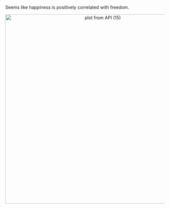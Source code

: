 Seems like happiness is positively correlated with freedom. 

<div>
    <a href="https://plot.ly/~wyr211/32/?share_key=w6pZqzG0UXJsVC5wkGVvyM" target="_blank" title="plot from API (15)" style="display: block; text-align: center;"><img src="https://plot.ly/~wyr211/32.png?share_key=w6pZqzG0UXJsVC5wkGVvyM" alt="plot from API (15)" style="max-width: 100%;width: 600px;"  width="100%" onerror="this.onerror=null;this.src='https://plot.ly/404.png';" /></a>
    
</div>
